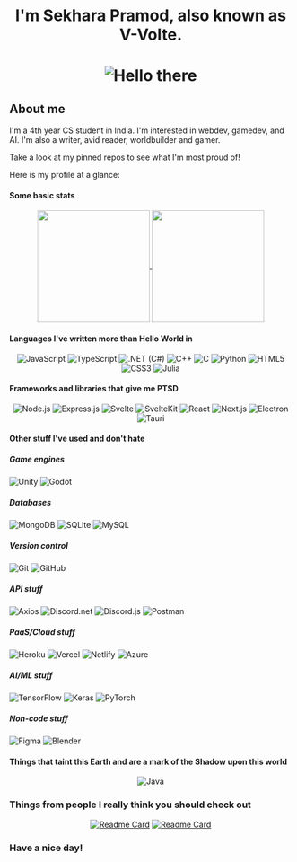 <div align="center"> 

# I'm Sekhara Pramod, also known as V-Volte.
# ![Hello there](https://media.tenor.com/p5q73vRBB5sAAAAC/obiwan-hellothere.gif)
</div>

## About me
I'm a 4th year CS student in India. I'm interested in webdev, gamedev, and AI. I'm also a writer, avid reader, worldbuilder and gamer.

Take a look at my pinned repos to see what I'm most proud of!

Here is my profile at a glance:
#### Some basic stats
<div align="center">

<a href="https://github.com/anuraghazra/github-readme-stats">
  <img height=200 align="center" src="https://github-readme-stats.vercel.app/api?username=v-volte&theme=transparent&exclude_repo=https://github.com/V-Volte/Mazesolver" />
</a>
<a href="https://github.com/anuraghazra/convoychat">
  <img height=200 align="center" src="https://github-readme-stats.vercel.app/api/top-langs?username=v-volte&layout=compact&theme=transparent&exclude_repo=Mazesolver&card_width=320" />
</a>
</div>


#### Languages I've written more than Hello World in
<div align="center">


![JavaScript](https://img.shields.io/badge/-JavaScript-F7DF1E?style=flat-square&logo=javascript&logoColor=white)
![TypeScript](https://img.shields.io/badge/-TypeScript-007ACC?style=flat-square&logo=typescript&logoColor=white)
![.NET (C#)](https://img.shields.io/badge/-.NET-512BD4?style=flat-square&logo=.net&logoColor=white)
![C++](https://img.shields.io/badge/-C++-00599C?style=flat-square&logo=c%2B%2B&logoColor=white)
![C](https://img.shields.io/badge/-C-00599C?style=flat-square&logo=c&logoColor=white)
![Python](https://img.shields.io/badge/-Python-3776AB?style=flat-square&logo=python&logoColor=white)
![HTML5](https://img.shields.io/badge/-HTML5-E34F26?style=flat-square&logo=html5&logoColor=white)
![CSS3](https://img.shields.io/badge/-CSS3-1572B6?style=flat-square&logo=css3&logoColor=white)
![Julia](https://img.shields.io/badge/-Julia-9558B2?style=flat-square&logo=julia&logoColor=white)

</div>

#### Frameworks and libraries that give me PTSD
<div align="center">

![Node.js](https://img.shields.io/badge/-Node.js-339933?style=flat-square&logo=node.js&logoColor=white)
![Express.js](https://img.shields.io/badge/-Express.js-000000?style=flat-square&logo=express&logoColor=white)
![Svelte](https://img.shields.io/badge/-Svelte-FF3E00?style=flat-square&logo=svelte&logoColor=white)
![SvelteKit](https://img.shields.io/badge/-SvelteKit-FF3E00?style=flat-square&logo=svelte&logoColor=white)
![React](https://img.shields.io/badge/-React-61DAFB?style=flat-square&logo=react&logoColor=white)
![Next.js](https://img.shields.io/badge/-Next.js-000000?style=flat-square&logo=next.js&logoColor=white)
![Electron](https://img.shields.io/badge/-Electron-47848F?style=flat-square&logo=electron&logoColor=white)
![Tauri](https://img.shields.io/badge/-Tauri-000000?style=flat-square&logo=tauri&logoColor=white)

</div>

#### Other stuff I've used and don't hate

<div align="justify">

##### Game engines
![Unity](https://img.shields.io/badge/-Unity-000000?style=flat-square&logo=unity&logoColor=white)
![Godot](https://img.shields.io/badge/-Godot-47848F?style=flat-square&logo=godot-engine&logoColor=white)
##### Databases
![MongoDB](https://img.shields.io/badge/-MongoDB-47A248?style=flat-square&logo=mongodb&logoColor=white)
![SQLite](https://img.shields.io/badge/-SQLite-003B57?style=flat-square&logo=sqlite&logoColor=white)
![MySQL](https://img.shields.io/badge/-MySQL-4479A1?style=flat-square&logo=mysql&logoColor=white)
##### Version control
![Git](https://img.shields.io/badge/-Git-F05032?style=flat-square&logo=git&logoColor=white)
![GitHub](https://img.shields.io/badge/-GitHub-181717?style=flat-square&logo=github&logoColor=white)
##### API stuff
![Axios](https://img.shields.io/badge/-Axios-000000?style=flat-square&logo=axios&logoColor=white)
![Discord.net](https://img.shields.io/badge/-Discord.net-7289DA?style=flat-square&logo=discord&logoColor=white)
![Discord.js](https://img.shields.io/badge/-Discord.js-7289DA?style=flat-square&logo=discord&logoColor=white)
![Postman](https://img.shields.io/badge/-Postman-FF6C37?style=flat-square&logo=postman&logoColor=white)
##### PaaS/Cloud stuff
![Heroku](https://img.shields.io/badge/-Heroku-430098?style=flat-square&logo=heroku&logoColor=white)
![Vercel](https://img.shields.io/badge/-Vercel-000000?style=flat-square&logo=vercel&logoColor=white)
![Netlify](https://img.shields.io/badge/-Netlify-00C7B7?style=flat-square&logo=netlify&logoColor=white)
![Azure](https://img.shields.io/badge/-Azure-0078D4?style=flat-square&logo=microsoft-azure&logoColor=white)
##### AI/ML stuff
![TensorFlow](https://img.shields.io/badge/-TensorFlow-FF6F00?style=flat-square&logo=tensorflow&logoColor=white)
![Keras](https://img.shields.io/badge/-Keras-D00000?style=flat-square&logo=keras&logoColor=white)
![PyTorch](https://img.shields.io/badge/-PyTorch-EE4C2C?style=flat-square&logo=pytorch&logoColor=white)
##### Non-code stuff
![Figma](https://img.shields.io/badge/-Figma-F24E1E?style=flat-square&logo=figma&logoColor=white)
![Blender](https://img.shields.io/badge/-Blender-F5792A?style=flat-square&logo=blender&logoColor=white)

</div>

#### Things that taint this Earth and are a mark of the Shadow upon this world
<div align="center">

![Java](https://img.shields.io/badge/-Java-007396?style=flat-square&logo=java&logoColor=white)

</div>

### Things from people I really think you should check out
<div align="center">

[![Readme Card](https://github-readme-stats.vercel.app/api/pin/?username=davidrmiller&repo=biosim4&show_owner=true&theme=dark)](https://github.com/davidrmiller/biosim4)
[![Readme Card](https://github-readme-stats.vercel.app/api/pin/?username=PWhiddy&repo=PokemonRedExperiments&show_owner=true&theme=dark)](https://github.com/PWhiddy/PokemonRedExperiments)

</div>

### Have a nice day!
